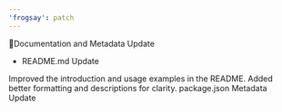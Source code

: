 ```yaml
---
'frogsay': patch
---
```


🔧Documentation and Metadata Update

- README.md Update

Improved the introduction and usage examples in the README.
Added better formatting and descriptions for clarity.
package.json Metadata Update

